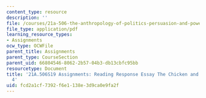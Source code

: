 ```yaml
---
content_type: resource
description: ''
file: /courses/21a-506-the-anthropology-of-politics-persuasion-and-power-spring-2019/fcd2a1cf7392f6e1138e3d9ca0e9fa2f_MIT21A_506S19_Sec4Mod2Respons2.pdf
file_type: application/pdf
learning_resource_types:
- Assignments
ocw_type: OCWFile
parent_title: Assignments
parent_type: CourseSection
parent_uid: 66804546-8062-2b57-04b3-db13cbfc95bb
resourcetype: Document
title: '21A.506S19 Assignments: Reading Response Essay The Chicken and Quetzel, Chapter
  4'
uid: fcd2a1cf-7392-f6e1-138e-3d9ca0e9fa2f
---
```

